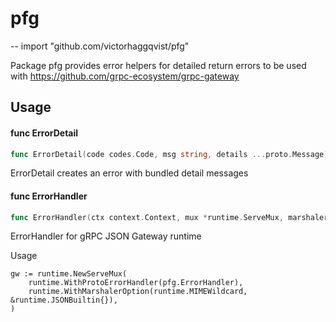 # pfg
--
    import "github.com/victorhaggqvist/pfg"

Package pfg provides error helpers for detailed return errors to be used with
https://github.com/grpc-ecosystem/grpc-gateway

## Usage

#### func  ErrorDetail

```go
func ErrorDetail(code codes.Code, msg string, details ...proto.Message) error
```
ErrorDetail creates an error with bundled detail messages

#### func  ErrorHandler

```go
func ErrorHandler(ctx context.Context, mux *runtime.ServeMux, marshaler runtime.Marshaler, rw http.ResponseWriter, req *http.Request, err error)
```
ErrorHandler for gRPC JSON Gateway runtime

Usage

    gw := runtime.NewServeMux(
    	runtime.WithProtoErrorHandler(pfg.ErrorHandler),
    	runtime.WithMarshalerOption(runtime.MIMEWildcard, &runtime.JSONBuiltin{}),
    )
